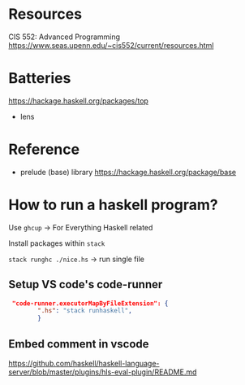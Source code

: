 # Resources

CIS 552: Advanced Programming
https://www.seas.upenn.edu/~cis552/current/resources.html

# Batteries
<https://hackage.haskell.org/packages/top>
+ lens

# Reference

+ prelude (base) library <https://hackage.haskell.org/package/base>

# How to run a haskell program?

Use `ghcup` -> For Everything Haskell related

Install packages within `stack`

`stack runghc ./nice.hs` -> run single file

## Setup VS code's code-runner
```json
 "code-runner.executorMapByFileExtension": {
        ".hs": "stack runhaskell",
        }
```

## Embed comment in vscode
https://github.com/haskell/haskell-language-server/blob/master/plugins/hls-eval-plugin/README.md
